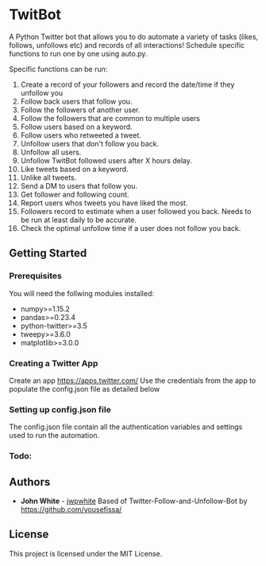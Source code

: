 # TwitBot

A Python Twitter bot that allows you to do automate a variety of tasks (likes, follows, unfollows etc) and records of all interactions! Schedule specific functions to run one by one using auto.py.

Specific functions can be run:
1. Create a record of your followers and record the date/time if they unfollow you
2. Follow back users that follow you.
3. Follow the followers of another user.
4. Follow the followers that are common to multiple users
5. Follow users based on a keyword.
6. Follow users who retweeted a tweet.
7. Unfollow users that don't follow you back.
8. Unfollow all users.
9. Unfollow TwitBot followed users after X hours delay.
10. Like tweets based on a keyword.
11. Unlike all tweets.
12. Send a DM to users that follow you.
13. Get follower and following count.
14. Report users whos tweets you have liked the most.
15. Followers record to estimate when a user followed you back. Needs to be run at least daily to be accurate.
16. Check the optimal unfollow time if a user does not follow you back.

## Getting Started

### Prerequisites
You will need the follwing modules installed:
 - numpy>=1.15.2
 - pandas>=0.23.4
 - python-twitter>=3.5
 - tweepy>=3.6.0
 - matplotlib>=3.0.0

### Creating a Twitter App
Create an app https://apps.twitter.com/
Use the credentials from the app to populate the config.json file as detailed below

### Setting up config.json file
The config.json file contain all the authentication variables and settings used to run the automation.

### Todo:


## Authors
* **John White** - [jwpwhite](https://github.com/jwpwhite)
Based of Twitter-Follow-and-Unfollow-Bot by https://github.com/yousefissa/

## License
This project is licensed under the MIT License.
